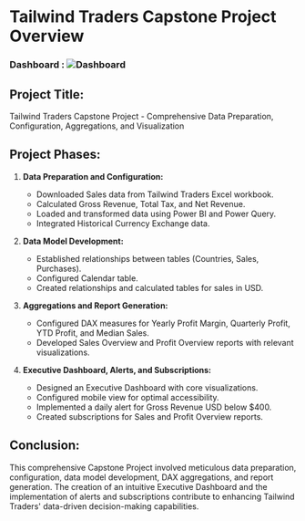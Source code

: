 # Tailwind Traders Capstone Project Overview
### Dashboard : ![Dashboard](https://github.com/AshishLakkapatri/Power-BI-Report-and-Dashboard-Project/assets/69083448/e23731ce-016f-44b6-b26a-de97c0d5d855)

## Project Title:
Tailwind Traders Capstone Project - Comprehensive Data Preparation, Configuration, Aggregations, and Visualization

## Project Phases:

1. **Data Preparation and Configuration:**
   - Downloaded Sales data from Tailwind Traders Excel workbook.
   - Calculated Gross Revenue, Total Tax, and Net Revenue.
   - Loaded and transformed data using Power BI and Power Query.
   - Integrated Historical Currency Exchange data.

2. **Data Model Development:**
   - Established relationships between tables (Countries, Sales, Purchases).
   - Configured Calendar table.
   - Created relationships and calculated tables for sales in USD.

3. **Aggregations and Report Generation:**
   - Configured DAX measures for Yearly Profit Margin, Quarterly Profit, YTD Profit, and Median Sales.
   - Developed Sales Overview and Profit Overview reports with relevant visualizations.

4. **Executive Dashboard, Alerts, and Subscriptions:**
   - Designed an Executive Dashboard with core visualizations.
   - Configured mobile view for optimal accessibility.
   - Implemented a daily alert for Gross Revenue USD below $400.
   - Created subscriptions for Sales and Profit Overview reports.

## Conclusion:
This comprehensive Capstone Project involved meticulous data preparation, configuration, data model development, DAX aggregations, and report generation. The creation of an intuitive Executive Dashboard and the implementation of alerts and subscriptions contribute to enhancing Tailwind Traders' data-driven decision-making capabilities.

